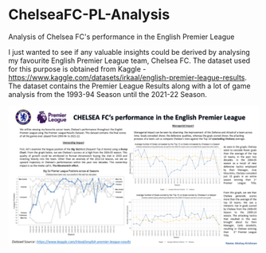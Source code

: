 # ChelseaFC-PL-Analysis
Analysis of Chelsea FC's performance in the English Premier League 

I just wanted to see if any valuable insights could be derived by analysing my favourite English Premier League team, Chelsea FC.
The dataset used for this purpose is obtained from Kaggle - https://www.kaggle.com/datasets/irkaal/english-premier-league-results. The dataset contains the Premier League Results along with a lot of game analysis from the 1993-94 Season until the 2021-22 Season.


<img src="Chelsea_FC_Analysis.png" alt="Employee data" title="Employee Data title">


